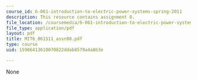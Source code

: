 ```yaml
---
course_id: 6-061-introduction-to-electric-power-systems-spring-2011
description: This resource contains assignment 8.
file_location: /coursemedia/6-061-introduction-to-electric-power-systems-spring-2011/15906413610070822ddab8579a4a8b3e_MIT6_061S11_assn08.pdf
file_type: application/pdf
layout: pdf
title: MIT6_061S11_assn08.pdf
type: course
uid: 15906413610070822ddab8579a4a8b3e

---
```

None